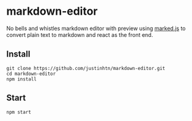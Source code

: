 # markdown-editor
No bells and whistles markdown editor with preview using [marked.js](https://marked.js.org/#/README.md#README.md) to convert plain text to markdown and react as the front end.

## Install
```
git clone https://github.com/justinhtn/markdown-editor.git
cd markdown-editor
npm install
```
## Start
```
npm start
```


